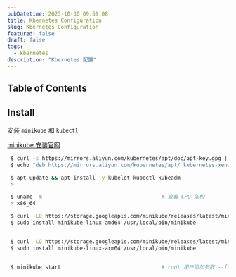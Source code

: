 ```yaml
---
pubDatetime: 2023-10-30 09:59:08
title: Kbernetes Configuration
slug: Kbernetes Configuration
featured: false
draft: false
tags:
  - kbernetes
description: "Kbernetes 配置"
---
```


## Table of Contents

## Install

安装 `minikube` 和 `kubectl`

[minikube 安装官网](https://minikube.sigs.k8s.io/docs/start/)

```bash
 $ curl -s https://mirrors.aliyun.com/kubernetes/apt/doc/apt-key.gpg | sudo apt-key add -
 $ echo "deb https://mirrors.aliyun.com/kubernetes/apt/ kubernetes-xenial main" >>/etc/apt/sources.list.d/kubernetes.list

 $ apt update && apt install -y kubelet kubectl kubeadm
 >
```

```bash
 $ uname -m                                      # 查看 CPU 架构
 > x86_64

 $ curl -LO https://storage.googleapis.com/minikube/releases/latest/minikube-linux-amd64 # x86-64 架构
 $ sudo install minikube-linux-amd64 /usr/local/bin/minikube


 $ curl -LO https://storage.googleapis.com/minikube/releases/latest/minikube-linux-arm64 # arm64 架构
 $ sudo install minikube-linux-arm64 /usr/local/bin/minikube


 $ minikube start                                # root 用户添加参数 --force
```
